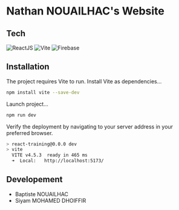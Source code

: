 # Nathan NOUAILHAC's Website


## Tech

![ReactJS](https://img.shields.io/badge/React-61DAFB?logo=React&logoColor=white)
![Vite](https://img.shields.io/badge/Vite-646CFF?logo=Vite&logoColor=white)
![Firebase](https://img.shields.io/badge/Firebase-FFCA28?logo=Firebase&logoColor=white)


## Installation

The project requires Vite to run.
Install Vite as dependencies...
```sh
npm install vite --save-dev
```

Launch project...
```sh
npm run dev
```

Verify the deployment by navigating to your server address in
your preferred browser.

```sh
> react-training@0.0.0 dev
> vite
  VITE v4.5.3  ready in 465 ms
  ➜  Local:   http://localhost:5173/
```

## Developement


- Baptiste NOUAILHAC
- Siyam MOHAMED DHOIFFIR
